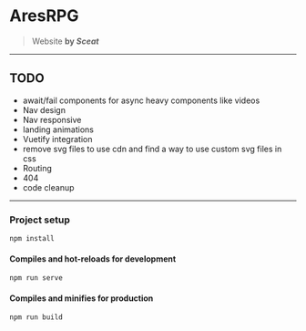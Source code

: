 # AresRPG

> Website **by _Sceat_**

---

## TODO

- await/fail components for async heavy components like videos
- Nav design
- Nav responsive
- landing animations
- Vuetify integration
- remove svg files to use cdn and find a way to use custom svg files in css
- Routing
- 404
- code cleanup

---

### Project setup

```
npm install
```

#### Compiles and hot-reloads for development

```
npm run serve
```

#### Compiles and minifies for production

```
npm run build
```
